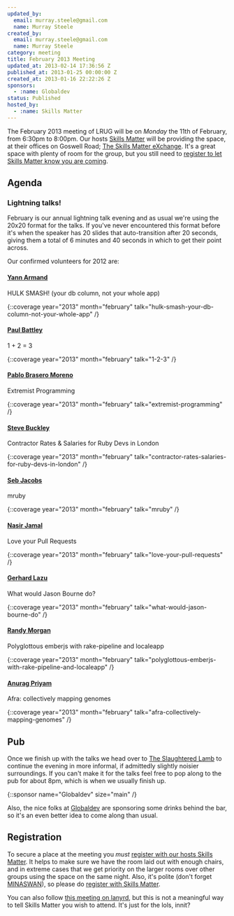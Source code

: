 ```yaml
---
updated_by:
  email: murray.steele@gmail.com
  name: Murray Steele
created_by:
  email: murray.steele@gmail.com
  name: Murray Steele
category: meeting
title: February 2013 Meeting
updated_at: 2013-02-14 17:36:56 Z
published_at: 2013-01-25 00:00:00 Z
created_at: 2013-01-16 22:22:26 Z
sponsors:
  - :name: Globaldev
status: Published
hosted_by:
  - :name: Skills Matter
---
```


The February 2013 meeting of LRUG will be on *Monday* the 11th of February, from 6:30pm to 8:00pm.  Our hosts [Skills Matter](http://skillsmatter.com/) will be providing the space, at their offices on Goswell Road; [The Skills Matter eXchange](http://skillsmatter.com/location-details/design-architecture/484/96).  It's a great space with plenty of room for the group, but you still need to <a href="#feb13registration">register to let Skills Matter know you are coming</a>.

Agenda
------

### Lightning talks!

February is our annual lightning talk evening and as usual we're using the 20x20 format for the talks.  If you've never encountered this format before it's when the speaker has 20 slides that auto-transition after 20 seconds, giving them a total of 6 minutes and 40 seconds in which to get their point across.

Our confirmed volunteers for 2012 are:

#### [Yann Armand](http://blog.harakys.com/)

HULK SMASH! (your db column, not your whole app)

{::coverage year="2013" month="february" talk="hulk-smash-your-db-column-not-your-whole-app" /}

#### [Paul Battley](http://po-ru.com/)

1 + 2 = 3

{::coverage year="2013" month="february" talk="1-2-3" /}

#### [Pablo Brasero Moreno](http://pablobm.com/)

Extremist Programming

{::coverage year="2013" month="february" talk="extremist-programming" /}

#### [Steve Buckley](http://twitter.com/StevieBuckley)

Contractor Rates & Salaries for Ruby Devs in London

{::coverage year="2013" month="february" talk="contractor-rates-salaries-for-ruby-devs-in-london" /}

#### [Seb Jacobs](http://sebjacobs.com/)

mruby

{::coverage year="2013" month="february" talk="mruby" /}

#### [Nasir Jamal](http://twitter.com/_nasj)

Love your Pull Requests

{::coverage year="2013" month="february" talk="love-your-pull-requests" /}

#### [Gerhard Lazu](http://gerhardlazu.com/)

What would Jason Bourne do?

{::coverage year="2013" month="february" talk="what-would-jason-bourne-do" /}

#### [Randy Morgan](https://github.com/randym)

Polyglottous emberjs with rake-pipeline and localeapp

{::coverage year="2013" month="february" talk="polyglottous-emberjs-with-rake-pipeline-and-localeapp" /}

#### [Anurag Priyam](https://github.com/yeban)

Afra: collectively mapping genomes

{::coverage year="2013" month="february" talk="afra-collectively-mapping-genomes" /}


Pub
---

Once we finish up with the talks we head over to [The Slaughtered Lamb](http://www.theslaughteredlambpub.com/) to continue the evening in more informal, if admittedly slightly noisier surroundings.  If you can't make it for the talks feel free to pop along to the pub for about 8pm, which is when we usually finish up.

{::sponsor name="Globaldev" size="main" /}

Also, the nice folks at [Globaldev](http://www.globaldev.co.uk/) are sponsoring some drinks behind the bar, so it's an even better idea to come along than usual.

Registration <a name="feb13registration">&nbsp;</a>
---------------------------------------------------

To secure a place at the meeting you *must* [register with our hosts Skills Matter](http://skillsmatter.com/event-details/home/lrug-lightening-talks).  It helps to make sure we have the room laid out with enough chairs, and in extreme cases that we get priority on the larger rooms over other groups using the space on the same night.  Also, it's polite (don't forget [MINASWAN](http://oreilly.com/ruby/excerpts/ruby-learning-rails/ruby-glossary.html#I_indexterm_d1e32036)), so please do [register with Skills Matter](http://skillsmatter.com/event-details/home/lrug-lightening-talks).

You can also follow [this meeting on lanyrd](http://lanyrd.com/2013/lrug-february/), but this is not a meaningful way to tell Skills Matter you wish to attend.  It's just for the lols, innit?
